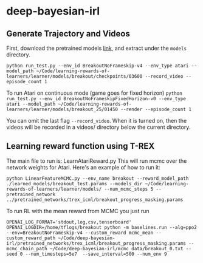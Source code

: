# deep-bayesian-irl


## Generate Trajectory and Videos

First, download the pretrained models [link](https://github.com/dsbrown1331/learning-rewards-of-learners/releases/), and extract under the `models` directory.

```python run_test.py --env_id BreakoutNoFrameskip-v4 --env_type atari --model_path ~/Code/learning-rewards-of-learners/learner/models/breakout/checkpoints/03600 --record_video --episode_count 1```

To run Atari on continuous mode (game goes for fixed horizon)
```python run_test.py --env_id BreakoutNoFrameskipFixedHorizon-v0 --env_type atari --model_path ~/Code/learning-rewards-of-learners/learner/models/breakout_25/01450 --render --episode_count 1```



You can omit the last flag `--record_video`. When it is turned on, then the videos will be recorded in a videos/ directory below the current directory.

## Learning reward function using T-REX

The main file to run is: LearnAtariReward.py
This will run mcmc over the network weights for Atari.
Here's an example of how to run it:


```python LinearFeatureMCMC.py --env_name breakout --reward_model_path ./learned_models/breakout_test.params --models_dir ~/Code/learning-rewards-of-learners/learner/models/ --num_mcmc_steps 5 --pretrained_network ../pretrained_networks/trex_icml/breakout_progress_masking.params```


To run RL with the mean reward from MCMC you just run

```OPENAI_LOG_FORMAT='stdout,log,csv,tensorboard' OPENAI_LOGDIR=/home/tflogs/breakout python -m baselines.run --alg=ppo2 --env=BreakoutNoFrameskip-v4 --custom_reward mcmc_mean --custom_reward_path ~/Code/deep-bayesian-irl/pretrained_networks/trex_icml/breakout_progress_masking.params --mcmc_chain_path ~/Code/deep-bayesian-irl/mcmc_data/breakout_0.txt --seed 0 --num_timesteps=5e7  --save_interval=500 --num_env 9     ```
